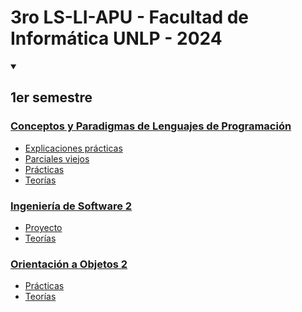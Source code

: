 # 3ro LS-LI-APU - Facultad de Informática UNLP - 2024

<details open>
  <summary><h2>1er semestre</h2></summary>
 
### [Conceptos y Paradigmas de Lenguajes de Programación](https://github.com/Pedro0604/3ro-LS-LI-APU/tree/main/1er_semestre/CPLP)
  * [Explicaciones prácticas](https://github.com/Pedro0604/3ro-LS-LI-APU/tree/main/1er_semestre/CPLP/Explicaciones_practicas)
  * [Parciales viejos](https://github.com/Pedro0604/3ro-LS-LI-APU/tree/main/1er_semestre/CPLP/Parciales_viejos)
  * [Prácticas](https://github.com/Pedro0604/3ro-LS-LI-APU/tree/main/1er_semestre/CPLP/Practicas)
  * [Teorías](https://github.com/Pedro0604/3ro-LS-LI-APU/tree/main/1er_semestre/CPLP/Teorias/PDFs)
### [Ingeniería de Software 2](https://github.com/Pedro0604/3ro-LS-LI-APU/tree/main/1er_semestre/Ing2)
  * [Proyecto](https://github.com/Pedro0604/3ro-LS-LI-APU/tree/main/1er_semestre/Ing2/Proyecto)
  * [Teorías](https://github.com/Pedro0604/3ro-LS-LI-APU/tree/main/1er_semestre/Ing2/Teorias/PDFs)
### [Orientación a Objetos 2](https://github.com/Pedro0604/3ro-LS-LI-APU/tree/main/1er_semestre/OO2)
  * [Prácticas](https://github.com/Pedro0604/3ro-LS-LI-APU/tree/main/1er_semestre/OO2/Practicas)
  * [Teorías](https://github.com/Pedro0604/3ro-LS-LI-APU/tree/main/1er_semestre/OO2/Teorias/PDFs)
</details>
